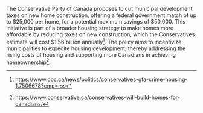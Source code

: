 The Conservative Party of Canada proposes to cut municipal development taxes on new home construction, offering a federal government match of up to $25,000 per home, for a potential maximum savings of $50,000. This initiative is part of a broader housing strategy to make homes more affordable by reducing taxes on new construction, which the Conservatives estimate will cost $1.56 billion annually[^1]. The policy aims to incentivize municipalities to expedite housing development, thereby addressing the rising costs of housing and supporting more Canadians in achieving homeownership[^2].

[^1]: https://www.cbc.ca/news/politics/conservatives-gta-crime-housing-1.7506678?cmp=rss  
[^2]: https://www.conservative.ca/conservatives-will-build-homes-for-canadians/
